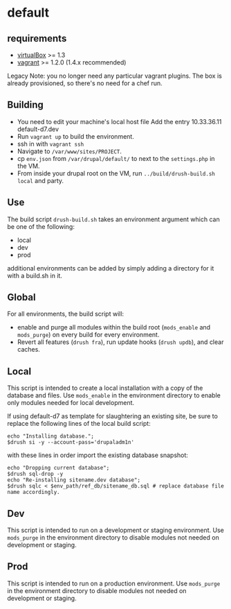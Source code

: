 default
=======

requirements
------------
* [virtualBox](https://www.virtualbox.org/wiki/Downloads) >= 1.3
* [vagrant](http://downloads.vagrantup.com/) >= 1.2.0 (1.4.x recommended)

Legacy Note: you no longer need any particular vagrant plugins. The box is
already provisioned, so there's no need for a chef run.

Building
---
* You need to edit your machine's local host file Add the entry 10.33.36.11 default-d7.dev
* Run `vagrant up` to build the environment.
* ssh in with `vagrant ssh`
* Navigate to `/var/www/sites/PROJECT`.
* cp `env.json` from `/var/drupal/default/` to next to the `settings.php` in the VM.
* From inside your drupal root on the VM, run `../build/drush-build.sh local` and party.

Use
---

The build script `drush-build.sh` takes an environment argument which can be
one of the following:

* local
* dev
* prod

additional environments can be added by simply adding a directory for it with
a build.sh in it.

Global
------
For all environments, the build script will:

* enable and purge all modules within the build root (`mods_enable` and `mods_purge`) on every build for every environment.
* Revert all features (`drush fra`), run update hooks (`drush updb`), and clear caches.

Local
-----
This script is intended to create a local installation with a copy of the database and files. Use `mods_enable` in the environment directory to enable only modules needed for local development.

If using default-d7 as template for slaughtering an existing site, be sure to replace the following lines of the local build script:

    echo "Installing database.";
    $drush si -y --account-pass='drupaladm1n'

with these lines in order import the existing database snapshot:

    echo "Dropping current database";
    $drush sql-drop -y
    echo "Re-installing sitename.dev database";
    $drush sqlc < $env_path/ref_db/sitename_db.sql # replace database file name accordingly.

Dev
-----
This script is intended to run on a development or staging environment. Use `mods_purge` in the environment directory to disable modules not needed on development or staging.

Prod
-----
This script is intended to run on a production environment. Use `mods_purge` in the environment directory to disable modules not needed on development or staging.
